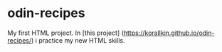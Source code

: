 # odin-recipes

My first HTML project. In [this project] (https://korallkin.github.io/odin-recipes/) i practice my new HTML skills. 

